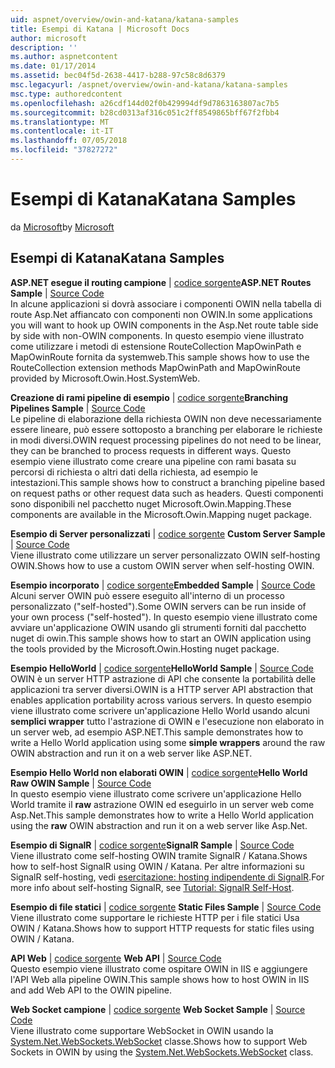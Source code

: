 ```yaml
---
uid: aspnet/overview/owin-and-katana/katana-samples
title: Esempi di Katana | Microsoft Docs
author: microsoft
description: ''
ms.author: aspnetcontent
ms.date: 01/17/2014
ms.assetid: bec04f5d-2638-4417-b288-97c58c8d6379
msc.legacyurl: /aspnet/overview/owin-and-katana/katana-samples
msc.type: authoredcontent
ms.openlocfilehash: a26cdf144d02f0b429994df9d7863163807ac7b5
ms.sourcegitcommit: b28cd0313af316c051c2ff8549865bff67f2fbb4
ms.translationtype: MT
ms.contentlocale: it-IT
ms.lasthandoff: 07/05/2018
ms.locfileid: "37827272"
---
```

<a name="katana-samples"></a><span data-ttu-id="f6dea-102">Esempi di Katana</span><span class="sxs-lookup"><span data-stu-id="f6dea-102">Katana Samples</span></span>
====================
<span data-ttu-id="f6dea-103">da [Microsoft](https://github.com/microsoft)</span><span class="sxs-lookup"><span data-stu-id="f6dea-103">by [Microsoft](https://github.com/microsoft)</span></span>

## <a name="katana-samples"></a><span data-ttu-id="f6dea-104">Esempi di Katana</span><span class="sxs-lookup"><span data-stu-id="f6dea-104">Katana Samples</span></span>

<span data-ttu-id="f6dea-105">**ASP.NET esegue il routing campione** | [codice sorgente](http://aspnet.codeplex.com/sourcecontrol/latest#Samples/Katana/AspNetRoutes/ReadMe.txt)</span><span class="sxs-lookup"><span data-stu-id="f6dea-105">**ASP.NET Routes Sample** | [Source Code](http://aspnet.codeplex.com/sourcecontrol/latest#Samples/Katana/AspNetRoutes/ReadMe.txt)</span></span>  
<span data-ttu-id="f6dea-106">In alcune applicazioni si dovrà associare i componenti OWIN nella tabella di route Asp.Net affiancato con componenti non OWIN.</span><span class="sxs-lookup"><span data-stu-id="f6dea-106">In some applications you will want to hook up OWIN components in the Asp.Net route table side by side with non-OWIN components.</span></span> <span data-ttu-id="f6dea-107">In questo esempio viene illustrato come utilizzare i metodi di estensione RouteCollection MapOwinPath e MapOwinRoute fornita da systemweb.</span><span class="sxs-lookup"><span data-stu-id="f6dea-107">This sample shows how to use the RouteCollection extension methods MapOwinPath and MapOwinRoute provided by Microsoft.Owin.Host.SystemWeb.</span></span>

<span data-ttu-id="f6dea-108">**Creazione di rami pipeline di esempio** | [codice sorgente](http://aspnet.codeplex.com/sourcecontrol/latest#Samples/Katana/BranchingPipelines/ReadMe.txt)</span><span class="sxs-lookup"><span data-stu-id="f6dea-108">**Branching Pipelines Sample** | [Source Code](http://aspnet.codeplex.com/sourcecontrol/latest#Samples/Katana/BranchingPipelines/ReadMe.txt)</span></span>  
<span data-ttu-id="f6dea-109">Le pipeline di elaborazione della richiesta OWIN non deve necessariamente essere lineare, può essere sottoposto a branching per elaborare le richieste in modi diversi.</span><span class="sxs-lookup"><span data-stu-id="f6dea-109">OWIN request processing pipelines do not need to be linear, they can be branched to process requests in different ways.</span></span> <span data-ttu-id="f6dea-110">Questo esempio viene illustrato come creare una pipeline con rami basata su percorsi di richiesta o altri dati della richiesta, ad esempio le intestazioni.</span><span class="sxs-lookup"><span data-stu-id="f6dea-110">This sample shows how to construct a branching pipeline based on request paths or other request data such as headers.</span></span> <span data-ttu-id="f6dea-111">Questi componenti sono disponibili nel pacchetto nuget Microsoft.Owin.Mapping.</span><span class="sxs-lookup"><span data-stu-id="f6dea-111">These components are available in the Microsoft.Owin.Mapping nuget package.</span></span>

<span data-ttu-id="f6dea-112">**Esempio di Server personalizzati** | [codice sorgente](http://aspnet.codeplex.com/sourcecontrol/latest#Samples/Katana/CustomServer/MyCustomServer/CustomServer.cs) </span><span class="sxs-lookup"><span data-stu-id="f6dea-112">**Custom Server Sample** | [Source Code](http://aspnet.codeplex.com/sourcecontrol/latest#Samples/Katana/CustomServer/MyCustomServer/CustomServer.cs) </span></span>  
<span data-ttu-id="f6dea-113">Viene illustrato come utilizzare un server personalizzato OWIN self-hosting OWIN.</span><span class="sxs-lookup"><span data-stu-id="f6dea-113">Shows how to use a custom OWIN server when self-hosting OWIN.</span></span>

<span data-ttu-id="f6dea-114">**Esempio incorporato** | [codice sorgente](http://aspnet.codeplex.com/sourcecontrol/latest#Samples/Katana/Embedded/ReadMe.txt)</span><span class="sxs-lookup"><span data-stu-id="f6dea-114">**Embedded Sample** | [Source Code](http://aspnet.codeplex.com/sourcecontrol/latest#Samples/Katana/Embedded/ReadMe.txt)</span></span>  
<span data-ttu-id="f6dea-115">Alcuni server OWIN può essere eseguito all'interno di un processo personalizzato (&quot;self-hosted&quot;).</span><span class="sxs-lookup"><span data-stu-id="f6dea-115">Some OWIN servers can be run inside of your own process (&quot;self-hosted&quot;).</span></span> <span data-ttu-id="f6dea-116">In questo esempio viene illustrato come avviare un'applicazione OWIN usando gli strumenti forniti dal pacchetto nuget di owin.</span><span class="sxs-lookup"><span data-stu-id="f6dea-116">This sample shows how to start an OWIN application using the tools provided by the Microsoft.Owin.Hosting nuget package.</span></span>

<span data-ttu-id="f6dea-117">**Esempio HelloWorld** | [codice sorgente](http://aspnet.codeplex.com/sourcecontrol/latest#Samples/Katana/HelloWorld/ReadMe.txt)</span><span class="sxs-lookup"><span data-stu-id="f6dea-117">**HelloWorld Sample** | [Source Code](http://aspnet.codeplex.com/sourcecontrol/latest#Samples/Katana/HelloWorld/ReadMe.txt)</span></span>  
<span data-ttu-id="f6dea-118">OWIN è un server HTTP astrazione di API che consente la portabilità delle applicazioni tra server diversi.</span><span class="sxs-lookup"><span data-stu-id="f6dea-118">OWIN is a HTTP server API abstraction that enables application portability across various servers.</span></span> <span data-ttu-id="f6dea-119">In questo esempio viene illustrato come scrivere un'applicazione Hello World usando alcuni **semplici wrapper** tutto l'astrazione di OWIN e l'esecuzione non elaborato in un server web, ad esempio ASP.NET.</span><span class="sxs-lookup"><span data-stu-id="f6dea-119">This sample demonstrates how to write a Hello World application using some **simple wrappers** around the raw OWIN abstraction and run it on a web server like ASP.NET.</span></span>

<span data-ttu-id="f6dea-120">**Esempio Hello World non elaborati OWIN** | [codice sorgente](http://aspnet.codeplex.com/sourcecontrol/latest#Samples/Katana/HelloWorldRawOwin/ReadMe.txt)</span><span class="sxs-lookup"><span data-stu-id="f6dea-120">**Hello World Raw OWIN Sample** | [Source Code](http://aspnet.codeplex.com/sourcecontrol/latest#Samples/Katana/HelloWorldRawOwin/ReadMe.txt)</span></span>  
<span data-ttu-id="f6dea-121">In questo esempio viene illustrato come scrivere un'applicazione Hello World tramite il **raw** astrazione OWIN ed eseguirlo in un server web come Asp.Net.</span><span class="sxs-lookup"><span data-stu-id="f6dea-121">This sample demonstrates how to write a Hello World application using the **raw** OWIN abstraction and run it on a web server like Asp.Net.</span></span>

<span data-ttu-id="f6dea-122">**Esempio di SignalR** | [codice sorgente](http://aspnet.codeplex.com/sourcecontrol/latest#Samples/Katana/SignalR/Program.cs)</span><span class="sxs-lookup"><span data-stu-id="f6dea-122">**SignalR Sample** | [Source Code](http://aspnet.codeplex.com/sourcecontrol/latest#Samples/Katana/SignalR/Program.cs)</span></span>  
<span data-ttu-id="f6dea-123">Viene illustrato come self-hosting OWIN tramite SignalR / Katana.</span><span class="sxs-lookup"><span data-stu-id="f6dea-123">Shows how to self-host SignalR using OWIN / Katana.</span></span> <span data-ttu-id="f6dea-124">Per altre informazioni su SignalR self-hosting, vedi [esercitazione: hosting indipendente di SignalR](../../../signalr/overview/deployment/tutorial-signalr-self-host.md).</span><span class="sxs-lookup"><span data-stu-id="f6dea-124">For more info about self-hosting SignalR, see [Tutorial: SignalR Self-Host](../../../signalr/overview/deployment/tutorial-signalr-self-host.md).</span></span>

<span data-ttu-id="f6dea-125">**Esempio di file statici** | [codice sorgente](http://aspnet.codeplex.com/sourcecontrol/latest#Samples/Katana/StaticFilesSample/Startup.cs) </span><span class="sxs-lookup"><span data-stu-id="f6dea-125">**Static Files Sample** | [Source Code](http://aspnet.codeplex.com/sourcecontrol/latest#Samples/Katana/StaticFilesSample/Startup.cs) </span></span>  
<span data-ttu-id="f6dea-126">Viene illustrato come supportare le richieste HTTP per i file statici Usa OWIN / Katana.</span><span class="sxs-lookup"><span data-stu-id="f6dea-126">Shows how to support HTTP requests for static files using OWIN / Katana.</span></span>

<span data-ttu-id="f6dea-127">**API Web** | [codice sorgente](http://aspnet.codeplex.com/sourcecontrol/latest#Samples/Katana/WebApi/ReadMe.txt) </span><span class="sxs-lookup"><span data-stu-id="f6dea-127">**Web API** | [Source Code](http://aspnet.codeplex.com/sourcecontrol/latest#Samples/Katana/WebApi/ReadMe.txt) </span></span>  
<span data-ttu-id="f6dea-128">Questo esempio viene illustrato come ospitare OWIN in IIS e aggiungere l'API Web alla pipeline OWIN.</span><span class="sxs-lookup"><span data-stu-id="f6dea-128">This sample shows how to host OWIN in IIS and add Web API to the OWIN pipeline.</span></span>

<span data-ttu-id="f6dea-129">**Web Socket campione** | [codice sorgente](http://aspnet.codeplex.com/sourcecontrol/latest#Samples/Katana/WebSocketSample/WebSocketServer/Startup.cs) </span><span class="sxs-lookup"><span data-stu-id="f6dea-129">**Web Socket Sample** | [Source Code](http://aspnet.codeplex.com/sourcecontrol/latest#Samples/Katana/WebSocketSample/WebSocketServer/Startup.cs) </span></span>  
<span data-ttu-id="f6dea-130">Viene illustrato come supportare WebSocket in OWIN usando la [System.Net.WebSockets.WebSocket](https://msdn.microsoft.com/library/system.net.websockets.websocket(v=vs.110).aspx) classe.</span><span class="sxs-lookup"><span data-stu-id="f6dea-130">Shows how to support Web Sockets in OWIN by using the [System.Net.WebSockets.WebSocket](https://msdn.microsoft.com/library/system.net.websockets.websocket(v=vs.110).aspx) class.</span></span>
